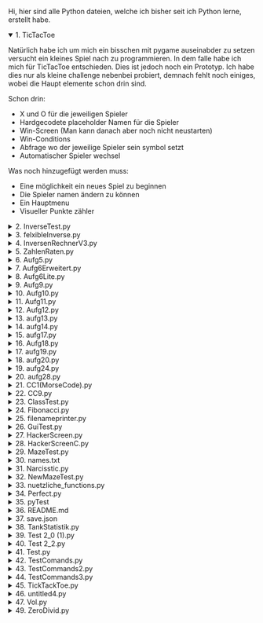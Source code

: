 Hi, hier sind alle Python dateien, welche ich bisher seit ich Python lerne, erstellt habe.

<details open>
  <summary>1. TicTacToe</summary>

  Natürlich habe ich um mich ein bisschen mit pygame auseinabder zu setzen versucht ein kleines Spiel nach zu programmieren. In dem falle habe ich mich für TicTacToe entschieden.
  Dies ist jedoch noch ein Prototyp. Ich habe dies nur als kleine challenge nebenbei probiert, demnach fehlt noch einiges, wobei die Haupt elemente schon drin sind.

  Schon drin:
  * X und O für die jeweiligen Spieler
  * Hardgecodete placeholder Namen für die Spieler
  * Win-Screen (Man kann danach aber noch nicht neustarten)
  * Win-Conditions
  * Abfrage wo der jeweilige Spieler sein symbol setzt
  * Automatischer Spieler wechsel

  Was noch hinzugefügt werden muss:
  * Eine möglichkeit ein neues Spiel zu beginnen
  * Die Spieler namen ändern zu können
  * Ein Hauptmenu
  * Visueller Punkte zähler
  
</details>


<details>
  <summary>2. InverseTest.py</summary>

  Dies war mein erster versuch an einem komplexen Projekt. Denn da wir im Mathe Unterricht gerade Inversen berechnen hatten, dachte ich mir, dass es doch eine witzige Idee sei, daraus ein Python Script zu machen, welches mir die Inverse einer 2x2 Matrix ausrechnet oder den Gauß an einer 3x3 Matrix anwendet.
  
</details>


<details>
  <summary>3. felxibleInverse.py</summary>

  Dies ist quasi die 2. iteration meines Inversen Tests aus Punkt 2. Bei dem Script soll man die größe der Matrix frei bestimmen können, hat funktioniert auch mit 2x2 Matrizen, aber darüber hinaus jedoch nicht mehr ganz und da dies nur ein kleines nebenprojekt ist, habe ich da auch nicht so viel energie mehr reingesteck den Fehler zu finden, weshalb ich lieber ein komplett neues Script dafür geschrieben habe.
  
</details>


<details>
  <summary>4. InversenRechnerV3.py</summary>

  Dies ist nun dieses neue Script, welches in Punkt 3 erwähnt wurde, welches ich geschrieben habe, um nochmal einen kompletten neuanfang an dem ganzen zu wagen. für diesen hatte ich auch im allgemeinen viel mehr funktionaltät geplant, wovon ich auch schon ein wenig implementiert habe, jedoch hatte die Schule dann noch mehr Zeit in anspruch genommen, wodurch ich die arbeit an diesem Script komplett vergessen hatte.
  Hier kann man aber wenigstens schonmal die help funktion verwenden.
  
</details>


<details>
  <summary>5. ZahlenRaten.py</summary>
</details>


<details>
  <summary>6. Aufg5.py</summary>
</details>


<details>
  <summary>7. Aufg6Erweitert.py</summary>
</details>


<details>
  <summary>8. Aufg6Lite.py</summary>
</details>


<details>
  <summary>9. Aufg9.py</summary>
</details>


<details>
  <summary>10. Aufg10.py</summary>
</details>


<details>
  <summary>11. Aufg11.py</summary>
</details>


<details>
  <summary>12. Aufg12.py</summary>
</details>


<details>
  <summary>13. aufg13.py</summary>
</details>


<details>
  <summary>14. aufg14.py</summary>
</details>


<details>
  <summary>15. aufg17.py</summary>
</details>


<details>
  <summary>16. Aufg18.py</summary>
</details>


<details>
  <summary>17. aufg19.py</summary>
</details>


<details>
  <summary>18. aufg20.py</summary>
</details>


<details>
  <summary>19. aufg24.py</summary>
</details>


<details>
  <summary>20. aufg28.py</summary>
</details>


<details>
  <summary>21. CC1(MorseCode).py</summary>
</details>


<details>
  <summary>22. CC9.py</summary>
</details>


<details>
  <summary>23. ClassTest.py</summary>
</details>


<details>
  <summary>24. Fibonacci.py</summary>
</details>


<details>
  <summary>25. filenameprinter.py</summary>
</details>


<details>
  <summary>26. GuiTest.py</summary>
</details>


<details>
  <summary>27. HackerScreen.py</summary>
</details>


<details>
  <summary>28. HackerScreenC.py</summary>
</details>


<details>
  <summary>29. MazeTest.py</summary>
</details>


<details>
  <summary>30. names.txt</summary>
</details>


<details>
  <summary>31. Narcisstic.py</summary>
</details>


<details>
  <summary>32. NewMazeTest.py</summary>
</details>


<details>
  <summary>33. nuetzliche_functions.py</summary>
</details>


<details>
  <summary>34. Perfect.py</summary>
</details>


<details>
  <summary>35. pyTest</summary>
</details>


<details>
  <summary>36. README.md</summary>
</details>


<details>
  <summary>37. save.json</summary>
</details>


<details>
  <summary>38. TankStatistik.py</summary>
</details>


<details>
  <summary>39. Test 2_0 (1).py</summary>
</details>


<details>
  <summary>40. Test 2_2.py</summary>
</details>


<details>
  <summary>41. Test.py</summary>
</details>


<details>
  <summary>42. TestComands.py</summary>
</details>


<details>
  <summary>43. TestCommands2.py</summary>
</details>


<details>
  <summary>44. TestCommands3.py</summary>
</details>


<details>
  <summary>45. TickTackToe.py</summary>
</details>


<details>
  <summary>46. untitled4.py</summary>
</details>


<details>
  <summary>47. Vol.py</summary>
</details>


<details>
  <summary>49. ZeroDivid.py</summary>
</details>
